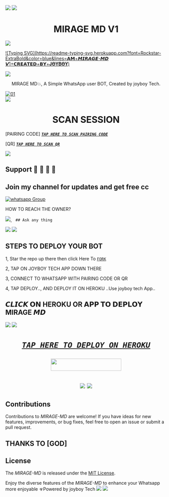 <a><img src='https://i.imgur.com/LyHic3i.gif'/></a>
<a><img src='https://i.imgur.com/LyHic3i.gif'/></a>
 <h1 align="center"> MIRAGE MD V1 </h1>


<a><img src='https://i.imgur.com/LyHic3i.gif'/></a>
      
[![Typing SVG](https://readme-typing-svg.herokuapp.com?font=Rockstar-ExtraBold&color=blue&lines=𝗔𝗠+𝙈𝙄𝙍𝘼𝙂𝙀-𝙈𝘿 𝙑1+𝗖𝗥𝗘𝗔𝗧𝗘𝗗+𝗕𝗬+𝐉𝚯𝐘𝚩𝚯𝐘)](https://git.io/typing-svg)

<a><img src='https://i.imgur.com/LyHic3i.gif'/></a>
 
<p align="center"> MIRAGE MD💥, A Simple WhatsApp user BOT, Created by joyboy Tech.
</p>



  <a href="https://ibb.co/N6NMDtn"><img src="https://telegra.ph/file/e8b25ea0f33c577e9da53.jpg" alt="01" border="0" /></a>                     
<a><img src='https://i.imgur.com/LyHic3i.gif'/></a>
 <h1 align="center">  SCAN SESSION </h1>
 

[PAIRING CODE]  ***[`TAP HERE TO SCAN PAIRING CODE`](https://mirage-md-code-app-c1168f4953cd.herokuapp.com/pair)***


  
 [QR] ***[`TAP HERE TO SCAN QR`](https://mirage-md-code-app-c1168f4953cd.herokuapp.com/qr)***


<a><img src='https://i.imgur.com/LyHic3i.gif'/></a>
## Support 🧧 🧧 🧧 🧧
## Join my channel for updates and get free cc
<a href="https://whatsapp.com/channel/0029VaR5tqV5a23wYRkR7O3Y" target="_blank">
    <img alt="whatsapp Group" src="https://img.shields.io/badge/ Whatsapp Support Channel -25D366?style=for-the-badge&logo=whatsapp&logoColor=white" />
  </a>
</p>


HOW TO REACH THE OWNER? 
 
   
   <a href="https://wa.me/qr/BLJX2FQKK3PYN1">
    <img src="https://img.shields.io/badge/WhatsApp-25D366?style=for-the-badge&logo=whatsapp&logoColor=white" />
  </a>&nbsp;&nbsp;
   <a

    ## Ask any thing
<a><img src='https://i.imgur.com/LyHic3i.gif'/></a>
<a><img src='https://i.imgur.com/LyHic3i.gif'/></a>

## STEPS TO DEPLOY YOUR BOT


1, Star the repo up there then click Here To  [`FORK`](https://github.com/Joygoodboy/MIRAGE-MD/fork)

2, TAP ON JOYBOY TECH APP DOWN THERE



3, CONNECT TO WHATSAPP WITH PAIRING CODE OR QR



4, TAP DEPLOY.., AND DEPLOY IT ON HEROKU ..Use joyboy tech App..

## 𝘾𝙇𝙄𝘾𝙆 𝗢𝗡 HEROKU OR 𝗔𝗣𝗣 𝗧𝗢 𝗗𝗘𝗣𝗟𝗢𝗬  MIRAGE 𝙈𝘿

<a><img src='https://i.imgur.com/LyHic3i.gif'/></a>
<a><img src='https://i.imgur.com/LyHic3i.gif'/></a>

 <h1 align="center">

  ***[`TAP HERE TO DEPLOY ON HEROKU`](https://dashboard.heroku.com/new?template=https://github.com/Joygoodboy/MIRAGE-MD)***







  ***<p align="center"><a href="https://joyboy-code-app-c1168f4953cd.herokuapp.com/">
 <img src="https://img.shields.io/badge/TAP%20HERE%20TO%20OPEN%20IBRAHIM%20TECH%20APP-Yellow?style=for-the-badge&logo=joyboy" width="220" height="38.45"/></a></p>***



<a><img src='https://i.imgur.com/LyHic3i.gif'/></a>
<a><img src='https://i.imgur.com/LyHic3i.gif'/></a>
   
  




## Contributions


Contributions to *MIRAGE-MD* are welcome! If you have ideas for new features, improvements, or bug fixes, feel free to open an issue or submit a pull request.
## THANKS TO [GOD]

## License

The *MIRAGE-MD* is released under the [MIT License](https://opensource.org/licenses/MIT).

Enjoy the diverse features of the *MIRAGE-MD*  to enhance your Whatsapp more enjoyable
☣Powered by joyboy Tech
<a><img src='https://i.imgur.com/LyHic3i.gif'/></a>
<a><img src='https://i.imgur.com/LyHic3i.gif'/></a>
